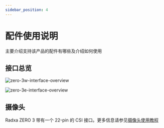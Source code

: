 ```yaml
---
sidebar_position: 4
---
```


# 配件使用说明

主要介绍支持该产品的配件有哪些及介绍如何使用

## 接口总览

<Tabs queryString="camera">
<TabItem value="ZERO 3W">

![zero-3w-interface-overview](/img/zero/zero3w/zero-3w-interface-overview.webp)

</TabItem>
<TabItem value="ZERO 3E">

![zero-3e-interface-overview](/img/zero/zero3w/zero-3e-interface-overview.webp)

</TabItem>
</Tabs>

## 摄像头

Radxa ZERO 3 带有一个 22-pin 的 CSI 接口。更多信息请参见[摄像头使用教程](/zero/zero3/accessories/camera.md)

